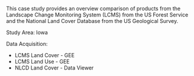 This case study provides an overview comparison of products from the Landscape Change Monitoring System (LCMS) from the US Forest Service and the National Land Cover Database from the US Geological Survey. 

<p>Study Area: Iowa</p>

<p>Data Acquisition:
<ul>
<li>LCMS Land Cover - GEE</li>
<li>LCMS Land Use - GEE </li>
<li>NLCD Land Cover - Data Viewer</li>
</ul>
</p>
